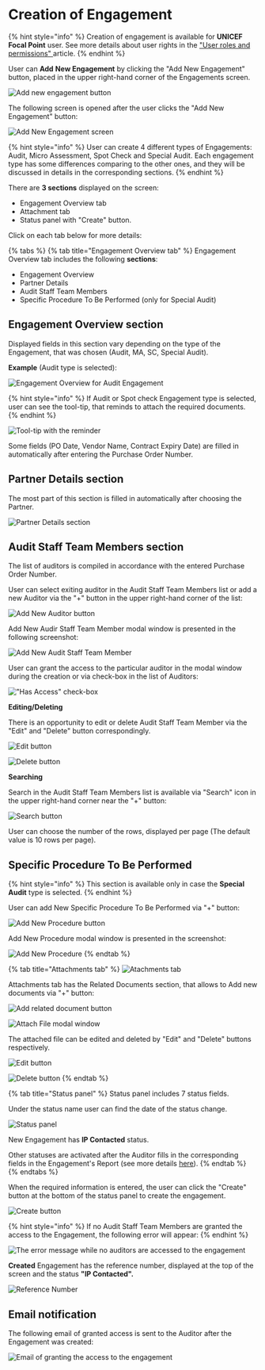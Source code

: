 # Creation of Engagement

{% hint style="info" %}
Creation of engagement is available for **UNICEF Focal Point** user. See more details about user rights in the ["User roles and permissions" ](../overview/user-roles-and-permissions.md)article.
{% endhint %}

User can **Add** **New Engagement** by clicking the "Add New Engagement"  button, placed in the upper right-hand corner of the Engagements screen.

![Add new engagement button](../../.gitbook/assets/5.png)

The following screen is opened after the user clicks  the "Add New Engagement" button:

![Add New Engagement screen](../../.gitbook/assets/6.png)

{% hint style="info" %}
User can create 4 different types of Engagements:  Audit, Micro Assessment, Spot Check and Special Audit. Each engagement type has some differences comparing to the other ones, and they will be discussed in details in the corresponding sections.
{% endhint %}

There are **3 sections** displayed on the screen:

* Engagement Overview tab
* Attachment tab
* Status panel with "Create" button.

Click on each tab below for more details:

{% tabs %}
{% tab title="Engagement Overview tab" %}
Engagement Overview tab includes the following **sections**: 

* Engagement Overview
* Partner Details
* Audit Staff Team Members 
* Specific Procedure To Be Performed \(only for Special Audit\)

## Engagement Overview section

Displayed fields in this section vary depending on the type of the Engagement, that was chosen \(Audit, MA, SC, Special Audit\).

**Example** \(Audit type is selected\):

![Engagement Overview for Audit Engagement](../../.gitbook/assets/7.png)

{% hint style="info" %}
If Audit or Spot check Engagement type is selected, user can see the tool-tip, that reminds to attach the required documents.  
{% endhint %}

![Tool-tip with the reminder](../../.gitbook/assets/8.png)

Some fields \(PO Date, Vendor Name, Contract Expiry Date\) are filled in automatically after entering the Purchase Order Number.

## Partner Details section

The most part of this section is filled in automatically after choosing the Partner.

![Partner Details section](../../.gitbook/assets/9.png)

## Audit Staff Team Members section

The list of auditors is compiled in accordance with the entered Purchase Order Number.

User can select exiting auditor in the Audit Staff Team Members list or add a new Auditor via the "+" button in the upper right-hand corner of the list:

![Add New Auditor button](../../.gitbook/assets/10.png)

Add New Audir Staff Team Member modal window is presented in the following screenshot:

![Add New Audit Staff Team Member](../../.gitbook/assets/11.png)

User can grant the access to the particular auditor in the modal window during the creation or via check-box in the list of Auditors: 

![&quot;Has Access&quot; check-box](../../.gitbook/assets/12.png)

**Editing/Deleting**

There is an opportunity to edit or delete Audit Staff Team Member via the "Edit" and "Delete" button correspondingly.

![Edit button](../../.gitbook/assets/13.png)

![Delete button](../../.gitbook/assets/14.png)

**Searching**

Search in the Audit Staff Team Members list is available via "Search" icon in the upper right-hand corner near the "+" button:

![Search button](../../.gitbook/assets/15.png)

User can choose the number of the rows, displayed per page \(The default value is 10 rows per page\).

## Specific Procedure To Be Performed 

{% hint style="info" %}
This section is available only in case the **Special Audit** type is selected.
{% endhint %}

User can add New Specific Procedure To Be Performed  via "+" button: 

![Add New Procedure button](../../.gitbook/assets/18.png)

Add New Procedure modal window is presented in the screenshot: 

![Add New Procedure](../../.gitbook/assets/19.png)
{% endtab %}

{% tab title="Attachments tab" %}
![Atachments tab](../../.gitbook/assets/20.png)

Attachments tab has the Related Documents section, that allows to Add new documents via "+" button:

![Add related document button](../../.gitbook/assets/21.png)

![Attach File modal window](../../.gitbook/assets/22.png)

The attached file can be edited and deleted by "Edit" and "Delete" buttons respectively.

![Edit button](../../.gitbook/assets/23%20%281%29.png)

![Delete button](../../.gitbook/assets/24.png)
{% endtab %}

{% tab title="Status panel" %}
Status panel includes 7 status fields. 

Under the status name user can find the date of the status change.  

![Status panel](../../.gitbook/assets/28.png)

New Engagement has **IP Contacted** status. 

Other statuses are activated after the Auditor fills in the corresponding fields in the Engagement's Report \(see more details [here](edit-by-auditor/)\).
{% endtab %}
{% endtabs %}

When the required information is entered, the user can click the "Create" button at the bottom of the status panel to create the engagement.

![Create button](../../.gitbook/assets/27.png)

{% hint style="info" %}
If no Audit Staff Team Members are granted the access to the Engagement, the following error will appear:
{% endhint %}

![The error message while no auditors are accessed to the engagement](../../.gitbook/assets/25.png)

**Created** Engagement has the reference number, displayed at the top of the screen and the status **"IP Contacted".** 

![Reference Number](../../.gitbook/assets/41.png)

## **Email notification**

The following email of granted access is sent to the Auditor after the Engagement was created:

![Email of granting the access to the engagement](../../.gitbook/assets/26%20%281%29.png)




